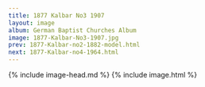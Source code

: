 ```yaml
---
title: 1877 Kalbar No3 1907
layout: image
album: German Baptist Churches Album
image: 1877-Kalbar-No3-1907.jpg
prev: 1877-Kalbar-no2-1882-model.html
next: 1877-Kalbar-no4-1964.html
---
```

{% include image-head.md %}
{% include image.html %}